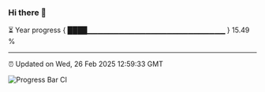 ### Hi there 👋

⏳ Year progress { ████▁▁▁▁▁▁▁▁▁▁▁▁▁▁▁▁▁▁▁▁▁▁▁▁▁▁ } 15.49 %

---

⏰ Updated on Wed, 26 Feb 2025 12:59:33 GMT

![Progress Bar CI](https://github.com/IshwaranRudhara/GIT-ACTION/workflows/Progress%20Bar%20CI/badge.svg)
